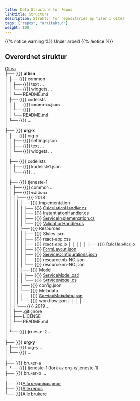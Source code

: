 ```yaml
---
title: Data Structure for Repos
linktitle: Structure
description: Struktur for repositories og filer i Gitea
tags: ["repos", "arkitektur"]
weight: 100
---
```


{{% notice warning %}}
Under arbeid
{{% /notice %}}

## Overordnet struktur

[Gitea](https://gitea.io)  
├── {{<icon name="fa-institution">}} **altinn**  
│  ├── {{<icon name="fa-git-square">}} common  
│  │  ├── {{<icon name="fa-folder">}} text ...  
│  │  └── {{<icon name="fa-folder">}} widgets ...  
│  │  └── README.md  
│  ├── {{<icon name="fa-git-square">}} codelists  
│  │  ├── {{<icon name="fa-code">}} countries.json  
│  │  └── {{<icon name="fa-code">}} ...  
│  │  └── README.md  
│  └── {{<icon name="fa-git-square">}} ...  
│  
├── {{<icon name="fa-institution">}} **org-x**  
│  ├── {{<icon name="fa-git-square">}} org-x  
│  │  ├── {{<icon name="fa-code">}} settings.json  
│  │  ├── {{<icon name="fa-folder">}} text ...  
│  │  └── {{<icon name="fa-folder">}} widgets ...  
│  │  
│  ├── {{<icon name="fa-git-square">}} codelists  
│  │  ├── {{<icon name="fa-code">}} kodeliste1.json  
│  │  └── {{<icon name="fa-code">}} ...  
│  │  
│  ├── {{<icon name="fa-git-square">}} tjeneste-1  
│  │  ├── {{<icon name="fa-folder">}} common ...  
│  │  ├── {{<icon name="fa-folder-open">}} editions  
│  │  │  ├── {{<icon name="fa-folder-open">}} 2018  
│  │  │  │  ├──  {{<icon name="fa-folder-open">}} Implementation  
│  │  │  │  │  ├── {{<icon name="fa-code">}} [CalculationHandler.cs](calculationhandler)  
│  │  │  │  │  ├── {{<icon name="fa-code">}} [InstantiationHandler.cs](instantiationhandler)  
│  │  │  │  │  ├── {{<icon name="fa-code">}} [ServiceImplementation.cs](serviceimplementation)  
│  │  │  │  │  └── {{<icon name="fa-code">}} [ValidationHandler.cs](validationhandler)  
│  │  │  │  ├──  {{<icon name="fa-folder-open">}} Resources  
│  │  │  │  │  ├── {{<icon name="fa-code">}} Styles.json  
│  │  │  │  │  ├── {{<icon name="fa-code">}} react-app.css  
│  │  │  │  │  ├── {{<icon name="fa-code">}} [react-app.js](reactapp)
│  │  │  │  │  ├── {{<icon name="fa-code">}} [RuleHandler.js](rule-handler)  
│  │  │  │  │  ├── {{<icon name="fa-code">}} [FormLayout.json](form-layout)   
│  │  │  │  │  ├── {{<icon name="fa-code">}} [ServiceConfigurations.json](service-configurations)  
│  │  │  │  │  ├── {{<icon name="fa-code">}} resource.nb-NO.json  
│  │  │  │  │  └── {{<icon name="fa-code">}} resource.nn-NO.json  
│  │  │  │  ├──  {{<icon name="fa-folder-open">}} Model  
│  │  │  │  │  ├── {{<icon name="fa-code">}} [ServiceModel.xsd](servicemodelxsd)  
│  │  │  │  │  └── {{<icon name="fa-code">}} [ServiceModel.cs](servicemodel)  
│  │  │  │  ├──  {{<icon name="fa-code">}} config.json  
│  │  │  │  └──  {{<icon name="fa-folder">}} Metadata  
│  │  │  │     ├── {{<icon name="fa-code">}} [ServiceMetadata.json](servicemetadata)  
│  │  │  │     └── {{<icon name="fa-code">}} workflow.json
│  │  │  │  
│  │  │  └── {{<icon name="fa-folder">}} 2019 ...  
│  │  ├── .gitignore  
│  │  ├── LICENSE  
│  │  └── README.md  
│  │  
│  └── {{<icon name="fa-git-square">}}tjeneste-2 ...  
│  
├── {{<icon name="fa-institution">}} **org-y**  
│  ├── {{<icon name="fa-git-square">}} org-y ...  
│  └── {{<icon name="fa-git-square">}} ...  
│  
├── {{<icon name="user">}} bruker-a  
│  └── {{<icon name="fa-git-square">}} tjeneste-1 (fork av org-x/tjeneste-1)  
├── {{<icon name="user">}} bruker-b ...   
│  
├── {{<icon name="fa-eye">}}[Alle organisasjoner](https://try.gitea.io/explore/organizations)  
├── {{<icon name="fa-eye">}}[Alle repos](https://try.gitea.io/explore/repos)  
└── {{<icon name="fa-eye">}}[Alle brukere](https://try.gitea.io/explore/users)  
